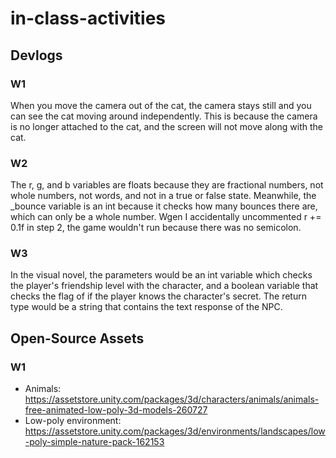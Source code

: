# in-class-activities
## Devlogs
### W1
When you move the camera out of the cat, the camera stays still and you can see the cat moving around independently.
This is because the camera is no longer attached to the cat, and the screen will not move along with the cat.

### W2
The r, g, and b variables are floats because they are fractional numbers, not whole numbers, not words, and not in a true or false state. Meanwhile,
the _bounce variable is an int because it checks how many bounces there are, which can only be a whole number. Wgen I accidentally uncommented r += 0.1f
in step 2, the game wouldn't run because there was no semicolon.

### W3
In the visual novel, the parameters would be an int variable which checks the player's friendship level with the character, and a boolean variable that checks the flag of if the player knows the character's secret. The return type would be a string that contains the text response of the NPC.


## Open-Source Assets
### W1
- Animals: https://assetstore.unity.com/packages/3d/characters/animals/animals-free-animated-low-poly-3d-models-260727 
- Low-poly environment: https://assetstore.unity.com/packages/3d/environments/landscapes/low-poly-simple-nature-pack-162153 